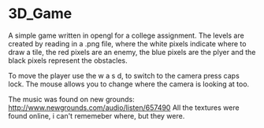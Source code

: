 # 3D_Game
A simple game written in opengl for a college assignment. The levels are created by reading in a .png file, where the white pixels indicate
where to draw a tile, the red pixels are an enemy, the blue pixels are the plyer and the black pixels represent the obstacles.

To move the player use the w a s d, to switch to the camera press caps lock. The mouse allows you to change where the camera is looking
at too.

The music was found on new grounds: http://www.newgrounds.com/audio/listen/657490
All the textures were found online, i can't rememeber where, but they were.
